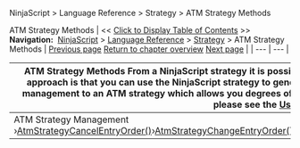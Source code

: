﻿
NinjaScript > Language Reference > Strategy > ATM Strategy Methods

ATM Strategy Methods
| << [Click to Display Table of Contents](atm_strategy_methods.md) >> **Navigation:**     [NinjaScript](ninjascript-1.md) > [Language Reference](language_reference_wip-1.md) > [Strategy](strategy-1.md) > ATM Strategy Methods | [Previous page](addperformancemetric-1.md) [Return to chapter overview](strategy-1.md) [Next page](atmstrategycancelentryorder-1.md) |
| --- | --- |

| ATM Strategy Methods From a NinjaScript strategy it is possible to use ATM strategies to manage your positions. Benefit of such an approach is that you can use the NinjaScript strategy to generate automated entry signals and once entered, you can delegate exit management to an ATM strategy which allows you degrees of manual control over how to close out of a trade.   For more information please see the [Using ATM Strategies](using_atm_strategies-1.md) section. | |
| --- | --- |
| ATM Strategy Management ›[AtmStrategyCancelEntryOrder()](atmstrategycancelentryorder-1.md)›[AtmStrategyChangeEntryOrder()](atmstrategychangeentryorder-1.md)›[AtmStrategyChangeStopTarget()](atmstrategychangestoptarget-1.md)›[AtmStrategyClose()](atmstrategyclose-1.md)›[AtmStrategyCreate()](atmstrategycreate-1.md) | ATM Strategy Monitoring ›[GetAtmStrategyEntryOrderStatus()](getatmstrategyentryorderstatus-1.md)›[GetAtmStrategyMarketPosition()](getatmstrategymarketposition-1.md)›[GetAtmStrategyPositionAveragePrice()](getatmstrategypositionaveragep-1.md)›[GetAtmStrategyPositionQuantity()](getatmstrategypositionquantity-1.md)›[GetAtmStrategyRealizedProfitLoss()](getatmstrategyrealizedprofitlo-1.md)›[GetAtmStrategyStopTargetOrderStatus()](getatmstrategystoptargetorders-1.md)›[GetAtmStrategyUniqueId()](getatmstrategyuniqueid-1.md)›[GetAtmStrategyUnrealizedProfitLoss()](getatmstrategyunrealizedprofit-1.md) |
